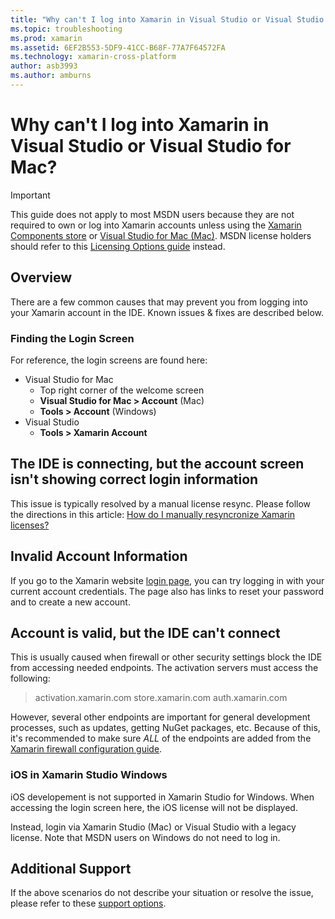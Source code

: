 ```yaml
---
title: "Why can't I log into Xamarin in Visual Studio or Visual Studio for Mac?"
ms.topic: troubleshooting
ms.prod: xamarin
ms.assetid: 6EF2B553-5DF9-41CC-B68F-77A7F64572FA
ms.technology: xamarin-cross-platform
author: asb3993
ms.author: amburns
---
```


# Why can't I log into Xamarin in Visual Studio or Visual Studio for Mac?

> [!IMPORTANT]
> This guide does not apply to most MSDN users because they are not required to own or log into Xamarin accounts unless using the [Xamarin Components store](https://components.xamarin.com/) or [Visual Studio for Mac (Mac)](~/cross-platform/get-started/requirements.md). MSDN license holders should refer to this [Licensing Options guide](~/cross-platform/get-started/requirements.md) instead.



## Overview
There are a few common causes that may prevent you from logging into your Xamarin account in the IDE. Known issues & fixes are described below.

### Finding the Login Screen

For reference, the login screens are found here:

- Visual Studio for Mac
   - Top right corner of the welcome screen
   - **Visual Studio for Mac > Account** (Mac)
   - **Tools > Account** (Windows)
- Visual Studio
   - **Tools > Xamarin Account**

## The IDE is connecting, but the account screen isn't showing correct login information

This issue is typically resolved by a manual license resync.
Please follow the directions in this article: [How do I manually resyncronize Xamarin licenses?](~/cross-platform/troubleshooting/legacy-licenses/resync-licenses.md)

## Invalid Account Information

If you go to the Xamarin website [login page](https://store.xamarin.com/Login?from=%2faccount%2f), you can try logging in with your current account credentials.
The page also has links to reset your password and to create a new account.

## Account is valid, but the IDE can't connect

This is usually caused when firewall or other security settings block the IDE from accessing needed endpoints.
The activation servers must access the following:

> activation.xamarin.com
> store.xamarin.com
> auth.xamarin.com

However, several other endpoints are important for general development processes, such as updates, getting NuGet packages, etc. Because of this, it's recommended to make sure *ALL* of the endpoints are added from the [Xamarin firewall configuration guide](~/cross-platform/get-started/installation/firewall.md).

### iOS in Xamarin Studio Windows
iOS developement is not supported in Xamarin Studio for Windows. When accessing the login screen here, the iOS license will not be displayed.

Instead, login via Xamarin Studio (Mac) or Visual Studio with a legacy license. Note that MSDN users on Windows do not need to log in.

## Additional Support

If the above scenarios do not describe your situation or resolve the issue, please refer to these [support options](https://www.xamarin.com/support).
